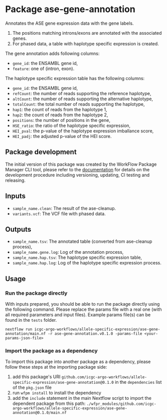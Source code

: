 # Package ase-gene-annotation


Annotates the ASE gene expression data with the gene labels. 
1. The positions matching introns/exons are annotated with the associated genes.
2. For phased data, a table with haplotype specific expression is created. 

The gene annotation adds following columns:
* `gene_id`: the ENSAMBL gene id,
* `feature`: one of (intron, exon).

The haplotype specific expression table has the following columns:
* `gene_id`: the ENSAMBL gene id,
* `refCount`: the number of reads supporting the reference haplotype,
* `altCount`: the number of reads supporting the alternative haplotype,
* `totalCount`: the total number of reads supporting the haplotype,
* `hap1`: the count of reads from the haplotype 1,
* `hap2`: the count of reads from the haplotype 2,
* `positions`: the number of positions in the gene,
* `HSE_ratio`: the ratio of the haplotype specific expression,
* `HEI_pval`: the p-value of the haplotype expression imballance score,
* `HEI_padj`: the adjusted p-value of the HEI score.

## Package development

The initial version of this package was created by the WorkFlow Package Manager CLI tool, please refer to
the [documentation](https://wfpm.readthedocs.io) for details on the development procedure including
versioning, updating, CI testing and releasing.


## Inputs

* `sample_name.clean`: The result of the ase-cleanup.
* `variants.vcf`: The VCF file with phased data. 


## Outputs

* `sample_name.tsv`: The annotated table (converted from ase-cleanup process),
* `sample_name.gene.log`: Log of the annotation process,
* `sample_name.hap.tsv`: The haplotype specific expression table,
* `sample_name.hap.log`: Log of the haplotype specific expression process.

## Usage

### Run the package directly

With inputs prepared, you should be able to run the package directly using the following command.
Please replace the params file with a real one (with all required parameters and input files). Example
params file(s) can be found in the `tests` folder.

```
nextflow run icgc-argo-workflows/allele-specific-expression/ase-gene-annotation/main.nf -r ase-gene-annotation.v0.1.0 -params-file <your-params-json-file>
```

### Import the package as a dependency

To import this package into another package as a dependency, please follow these steps at the
importing package side:

1. add this package's URI `github.com/icgc-argo-workflows/allele-specific-expression/ase-gene-annotation@0.1.0` in the `dependencies` list of the `pkg.json` file
2. run `wfpm install` to install the dependency
3. add the `include` statement in the main Nextflow script to import the dependent package from this path: `./wfpr_modules/github.com/icgc-argo-workflows/allele-specific-expression/ase-gene-annotation@0.1.0/main.nf`
